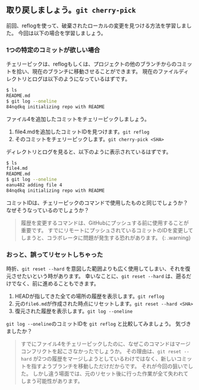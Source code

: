 ## 取り戻しましょう。`git cherry-pick`

前回、reflogを使って、破棄されたローカルの変更を見つける方法を学習しました。 今回は以下の場合を学習しましょう。

### 1つの特定のコミットが欲しい場合

チェリーピックは、reflogもしくは、プロジェクトの他のブランチからのコミットを拾い、現在のブランチに移動させることができます。 現在のファイルディレクトリとログは以下のようになっているはずです。

```sh
$ ls
README.md
$ git log --oneline
84nqdkq initializing repo with README
```

ファイル4を追加したコミットをチェリーピックしましょう。

1. file4.mdを追加したコミットIDを見つけます。`git reflog`
2. そのコミットをチェリーピックします。`git cherry-pick <SHA>`

ディレクトリとログを見ると、以下のように表示されているはずです。

```sh
$ ls
file4.md
README.md
$ git log --oneline
eanu482 adding file 4
84nqdkq initializing repo with README
```

コミットIDは、チェリーピックのコマンドで使用したものと同じでしょうか？ なぜそうなっているのでしょうか？

> 履歴を変更するコマンドは、GitHubにプッシュする前に使用することが重要です。 すでにリモートにプッシュされているコミットのIDを変更してしまうと、コラボレータに問題が発生する恐れがあります。 {: .warning}

### おっと、誤ってリセットしちゃった

時折、`git reset --hard` を意図した範囲よりも広く使用してしまい、それを復元させたいという時があります。 幸いなことに、`git reset --hard` は、遡るだけでなく、前に進めることもできます。

1. HEADが指してきた全ての場所の履歴を表示します。`git reflog`
2. 元の`file6.md`が作成された時点にリセットします。`git reset --hard <SHA>`
3. 復元された履歴を表示します。`git log --oneline`

`git log --oneline`のコミットIDを `git reflog` と比較してみましょう。 気づきましたか？

> すでにファイル4をチェリーピックしたのに、なぜこのコマンドはマージコンフリクトを起こさなかったでしょうか。 その理由は、`git reset --hard` が2つの履歴をマージしようとしているわけではなく、新しいコミットを指すようブランチを移動しただけだからです。 それが今回の狙いでした。 しかし違う場面では、元のリセット後に行った作業が全て失われてしまう可能性があります。